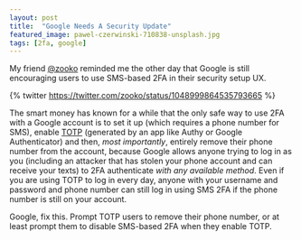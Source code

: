 ```yaml
---
layout: post
title:  "Google Needs A Security Update"
featured_image: pawel-czerwinski-710838-unsplash.jpg
tags: [2fa, google]
---
```


My friend [@zooko](https://twitter.com/zooko) reminded me the other day that
Google is still encouraging users to use SMS-based 2FA in their security
setup UX.

{% twitter https://twitter.com/zooko/status/1048999864535793665 %}

The smart money has known for a while that the only safe way to use 2FA with
a Google account is to set it up (which requires a phone number for SMS),
enable
[TOTP](https://en.wikipedia.org/wiki/Time-based_One-time_Password_algorithm)
(generated by an app like Authy or Google Authenticator) and then, *most
importantly*, entirely remove their phone number from the account, because
Google allows anyone trying to log in as you (including an attacker that has
stolen your phone account and can receive your texts) to 2FA authenticate
*with any available method*.  Even if you are using TOTP to log in every
day, anyone with your username and password and phone number can still log
in using SMS 2FA if the phone number is still on your account.

Google, fix this.  Prompt TOTP users to remove their phone number, or at
least prompt them to disable SMS-based 2FA when they enable TOTP.
